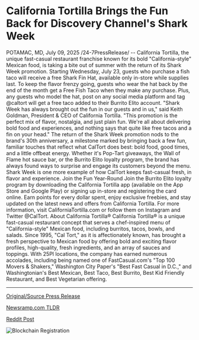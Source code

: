 # California Tortilla Brings the Fun Back for Discovery Channel's Shark Week

POTAMAC, MD, July 09, 2025 /24-7PressRelease/ -- California Tortilla, the unique fast-casual restaurant franchise known for its bold "California-style" Mexican food, is taking a bite out of summer with the return of its Shark Week promotion. Starting Wednesday, July 23, guests who purchase a fish taco will receive a free Shark Fin Hat, available only in-store while supplies last. To keep the flavor frenzy going, guests who wear the hat back by the end of the month get a Free Fish Taco when they make any purchase. Plus, any guests who model the hat, post on any social media platform and tag @caltort will get a free taco added to their Burrito Elito account.   "Shark Week has always brought out the fun in our guests and in us," said Keith Goldman, President & CEO of California Tortilla. "This promotion is the perfect mix of flavor, nostalgia, and just plain fun. We're all about delivering bold food and experiences, and nothing says that quite like free tacos and a fin on your head."   The return of the Shark Week promotion nods to the brand's 30th anniversary, a milestone marked by bringing back a few fun, familiar touches that reflect what CalTort does best: bold food, good times, and a little offbeat energy. Whether it's Pop-Tart giveaways, the Wall of Flame hot sauce bar, or the Burrito Elito loyalty program, the brand has always found ways to surprise and engage its customers beyond the menu. Shark Week is one more example of how CalTort keeps fast-casual fresh, in flavor and experience.   Join the Fun Year-Round  Join the Burrito Elito loyalty program by downloading the California Tortilla app (available on the App Store and Google Play) or signing up in-store and registering the card online. Earn points for every dollar spent, enjoy exclusive freebies, and stay updated on the latest news and offers from California Tortilla.   For more information, visit CaliforniaTortilla.com or follow them on Instagram and Twitter @CalTort.  About California Tortilla®  California Tortilla® is a unique fast-casual restaurant concept that serves a chef-inspired menu of "California-style" Mexican food, including burritos, tacos, bowls, and salads. Since 1995, "Cal Tort," as it is affectionately known, has brought a fresh perspective to Mexican food by offering bold and exciting flavor profiles, high-quality, fresh ingredients, and an array of sauces and toppings. With 25Pl locations, the company has earned numerous accolades, including being named one of FastCasual.com's "Top 100 Movers & Shakers," Washington City Paper's "Best Fast Casual in D.C.," and Washingtonian's Best Mexican, Best Taco, Best Burrito, Best Kid Friendly Restaurant, and Best Vegetarian offering. 

---

[Original/Source Press Release](https://www.24-7pressrelease.com/press-release/524681/california-tortilla-brings-the-fun-back-for-discovery-channels-shark-week)
                    

[Newsramp.com TLDR](https://newsramp.com/curated-news/california-tortilla-revives-shark-week-fun-with-free-tacos-fin-hats/83eb4501cab669367103db79a694592a) 

 



[Reddit Post](https://www.reddit.com/r/Business_NewsRamp/comments/1lvla9c/california_tortilla_revives_shark_week_fun_with/) 



![Blockchain Registration](https://cdn.newsramp.app/24-7PressRelease/qrcode/257/9/fast1JZE.webp)